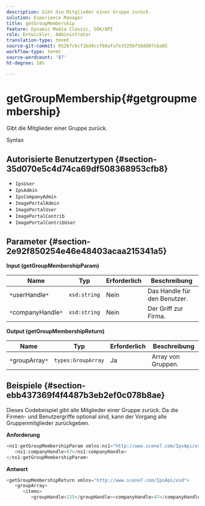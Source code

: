 ```yaml
---
description: Gibt die Mitglieder einer Gruppe zurück.
solution: Experience Manager
title: getGroupMembership
feature: Dynamic Media Classic, SDK/API
role: Entwickler, Administrator
translation-type: tm+mt
source-git-commit: 052bfcbcf1bd4ccf60afa7e3325bf58dd07cba85
workflow-type: tm+mt
source-wordcount: '87'
ht-degree: 18%

---
```



# getGroupMembership{#getgroupmembership}

Gibt die Mitglieder einer Gruppe zurück.

Syntax

## Autorisierte Benutzertypen {#section-35d070e5c4d74ca69df508368953cfb8}

* `IpsUser`
* `IpsAdmin`
* `IpsCompanyAdmin`
* `ImagePortalAdmin`
* `ImagePortalUser`
* `ImagePortalContrib`
* `ImagePortalContribUser`

## Parameter {#section-2e92f850254e46e48403acaa215341a5}

**Input (getGroupMembershipParam)**

| Name | Typ | Erforderlich | Beschreibung |
|---|---|---|---|
| `*`userHandle`*` | `xsd:string` | Nein | Das Handle für den Benutzer. |
| `*`companyHandle`*` | `xsd:string` | Nein | Der Griff zur Firma. |

**Output (getGroupMembershipReturn)**

| Name | Typ | Erforderlich | Beschreibung |
|---|---|---|---|
| `*`groupArray`*` | `types:GroupArray` | Ja | Array von Gruppen. |

## Beispiele {#section-ebb437369f4f4487b3eb2ef0c078b8ae}

Dieses Codebeispiel gibt alle Mitglieder einer Gruppe zurück. Da die Firmen- und Benutzergriffe optional sind, kann der Vorgang alle Gruppenmitglieder zurückgeben.

**Anforderung**

```java
<ns1:getGroupMembershipParam xmlns:ns1="http://www.scene7.com/IpsApi/xsd">
   <ns1:companyHandle>47</ns1:companyHandle>
</ns1:getGroupMembershipParam>
```

**Antwort**

```java
<getGroupMembershipReturn xmlns="http://www.scene7.com/IpsApi/xsd">
   <groupArray>
      <items>
         <groupHandle>225</groupHandle><companyHandle>47</companyHandle><name>MyGroup</name><isSystemDefined>false</isSystemDefined></items></groupArray></getGroupMembershipReturn>
```

